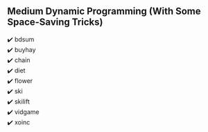 ## Medium Dynamic Programming (With Some Space-Saving Tricks)
:heavy_check_mark: bdsum <br>
:heavy_check_mark: buyhay <br>
:heavy_check_mark: chain <br>
:heavy_check_mark: diet <br>
:heavy_check_mark: flower <br>
:heavy_check_mark: ski <br>
:heavy_check_mark: skilift <br>
:heavy_check_mark: vidgame <br>
:heavy_check_mark: xoinc
